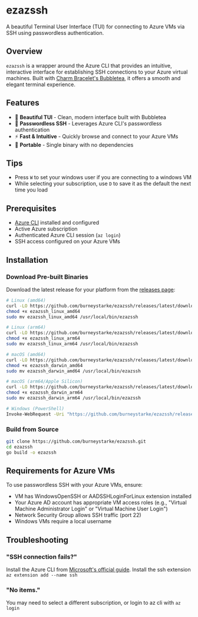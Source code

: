 # ezazssh

A beautiful Terminal User Interface (TUI) for connecting to Azure VMs via SSH using passwordless authentication.

## Overview

`ezazssh` is a wrapper around the Azure CLI that provides an intuitive, interactive interface for establishing SSH connections to your Azure virtual machines. Built with [Charm Bracelet's Bubbletea](https://github.com/charmbracelet/bubbletea), it offers a smooth and elegant terminal experience.

## Features

- 🎨 **Beautiful TUI** - Clean, modern interface built with Bubbletea
- 🔐 **Passwordless SSH** - Leverages Azure CLI's passwordless authentication
- ⚡ **Fast & Intuitive** - Quickly browse and connect to your Azure VMs
- 🚀 **Portable** - Single binary with no dependencies

## Tips
- Press `W` to set your windows user if you are connecting to a windows VM
- While selecting your subscription, use `D` to save it as the default the next time you load

## Prerequisites

- [Azure CLI](https://docs.microsoft.com/en-us/cli/azure/install-azure-cli) installed and configured
- Active Azure subscription
- Authenticated Azure CLI session (`az login`)
- SSH access configured on your Azure VMs

## Installation

### Download Pre-built Binaries

Download the latest release for your platform from the [releases page](https://github.com/burneystarke/ezazssh/releases):

```bash
# Linux (amd64)
curl -LO https://github.com/burneystarke/ezazssh/releases/latest/download/ezazssh_linux_amd64
chmod +x ezazssh_linux_amd64
sudo mv ezazssh_linux_amd64 /usr/local/bin/ezazssh

# Linux (arm64)
curl -LO https://github.com/burneystarke/ezazssh/releases/latest/download/ezazssh_linux_arm64
chmod +x ezazssh_linux_arm64
sudo mv ezazssh_linux_arm64 /usr/local/bin/ezazssh

# macOS (amd64)
curl -LO https://github.com/burneystarke/ezazssh/releases/latest/download/ezazssh_darwin_amd64
chmod +x ezazssh_darwin_amd64
sudo mv ezazssh_darwin_amd64 /usr/local/bin/ezazssh

# macOS (arm64/Apple Silicon)
curl -LO https://github.com/burneystarke/ezazssh/releases/latest/download/ezazssh_darwin_arm64
chmod +x ezazssh_darwin_arm64
sudo mv ezazssh_darwin_arm64 /usr/local/bin/ezazssh

# Windows (PowerShell)
Invoke-WebRequest -Uri "https://github.com/burneystarke/ezazssh/releases/latest/download/ezazssh_windows_amd64.exe" -OutFile "ezazssh.exe"
```

### Build from Source

```bash
git clone https://github.com/burneystarke/ezazssh.git
cd ezazssh
go build -o ezazssh
```

## Requirements for Azure VMs

To use passwordless SSH with your Azure VMs, ensure:

- VM has WindowsOpenSSH or AADSSHLoginForLinux extension installed
- Your Azure AD account has appropriate VM access roles (e.g., "Virtual Machine Administrator Login" or "Virtual Machine User Login")
- Network Security Group allows SSH traffic (port 22)
- Windows VMs require a local username

## Troubleshooting

### "SSH connection fails?"

Install the Azure CLI from [Microsoft's official guide](https://docs.microsoft.com/en-us/cli/azure/install-azure-cli).
Install the ssh extension `az extension add --name ssh`

### "No items."
You may need to select a different subscription, or login to az cli with `az login`
